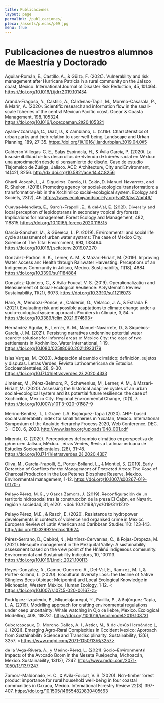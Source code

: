 ```yaml
---
title: Publicaciones
layout: page
permalink: /publicaciones/
pleca: /assets/plecas/p09.jpg
menu: true
---
```


# Publicaciones de nuestros alumnos de Maestría y Doctorado

Aguilar-Román, E., Castillo, A., & Güiza, F. (2020). Vulnerability and risk management after Hurricane Patricia in a rural community on the Jalisco coast, Mexico. International Journal of Disaster Risk Reduction, 45, 101464. <https://doi.org/10.1016/j.ijdrr.2019.101464>

Aranda-Fragoso, A., Castillo, A., Cárdenas-Tapia, M., Moreno-Casasola, P., & Marín, A. (2020). Scientific research and information flow in the small-scale fisheries of the central Mexican Pacific coast. Ocean & Coastal Management, 198, 105324. <https://doi.org/10.1016/j.ocecoaman.2020.105324>

Ayala-Azcárraga, C., Diaz, D., & Zambrano, L. (2019). Characteristics of urban parks and their relation to user well-being. Landscape and Urban Planning, 189, 27-35. <https://doi.org/10.1016/j.landurbplan.2019.04.005>

Calderón Villegas, C. E., Salas Espíndola, H., & Ávila García, P. (2020). La insostenibilidad de los desarrollos de vivienda de interés social en México: una aproximación desde el pensamiento de diseño. Caso de estudio: Tlajomulco de Zúñiga, Jalisco. ACE: Architecture, City and Environment, 14(42), 8256. <http://dx.doi.org/10.5821/ace.14.42.8256>

Charli-Joseph, L., J. Siqueiros-Garcia, H. Eakin, D. Manuel-Navarrete, and R. Shelton. (2018). Promoting agency for social-ecological transformation: a transformation-lab in the Xochimilco social-ecological system. Ecology and Society, 23(2), 46. <https://www.ecologyandsociety.org/vol23/iss2/art46/>

Cuevas-Mendieta, E., García-Frapolli, E., & del-Val, E. (2021). Diversity and local perception of lepidopterans in secondary tropical dry forests: Implications for management. Forest Ecology and Management, 482, 118815. <https://doi.org/10.1016/j.foreco.2020.118815>

García-Sánchez, M., & Güereca, L. P. (2019). Environmental and social life cycle assessment of urban water systems: The case of Mexico City. Science of The Total Environment, 693, 133464.
<https://doi.org/10.1016/j.scitotenv.2019.07.270>

González-Padrón, S. K., Lerner, A. M., & Mazari-Hiriart, M. (2019). Improving Water Access and Health through Rainwater Harvesting: Perceptions of an Indigenous Community in Jalisco, Mexico. Sustainability, 11(18), 4884. <https://doi.org/10.3390/su11184884>

González-Quintero, C., & Avila-Foucat, V. S. (2019). Operationalization and Measurement of Social-Ecological Resilience: A Systematic Review. Sustainability, 11(21), 6073. <https://doi.org/10.3390/su11216073>

Haro, A., Mendoza-Ponce, A., Calderón, O., Velasco, J. A., & Estrada, F. (2021). Evaluating risk and possible adaptations to climate change under a socio-ecological system approach. Frontiers in Climate, 3, 54. < https://doi.org/10.3389/fclim.2021.674693>

Hernández Aguilar, B., Lerner, A. M., Manuel-Navarrete, D., & Siqueiros-García, J. M. (2021). Persisting narratives undermine potential water scarcity solutions for informal areas of Mexico City: the case of two settlements in Xochimilco. Water International, 1-19. <https://doi.org/10.1080/02508060.2021.1923179>

Islas Vargas, M. (2020). Adaptación al cambio climático: definición, sujetos y disputas. Letras Verdes, Revista Latinoamericana de Estudios Socioambientales, 28, 9-30. <https://doi.org/10.17141/letrasverdes.28.2020.4333>

Jiménez, M., Pérez-Belmont, P., Schewenius, M., Lerner, A. M., & Mazari-Hiriart, M. (2020). Assessing the historical adaptive cycles of an urban social-ecological system and its potential future resilience: the case of Xochimilco, Mexico City. Regional Environmental Change, 20(1), 7. <https://doi.org/10.1007/s10113-020-01587-9>

Merino-Benítez, T., I. Grave, L.A. Bojórquez-Tapia (2020). AHP- based social vulnerability index for small fisheries in Yucatan, Mexico. International Symposium of the Analytic Hierarchy Process 2020, Web Conference. DEC. 3 – DEC. 6, 2020. <http://www.isahp.org/uploads/048_001.pdf>

Mirenda, C. (2020). Percepciones del cambio climático en perspectiva de género en Jalisco, México. Letras Verdes, Revista Latinoamericana de Estudios Socioambientales, (28), 31-48. <https://doi.org/10.17141/letrasverdes.28.2020.4307>

Oliva, M., García-Frapolli, E., Porter-Bolland, L., & Montiel, S. (2019). Early Detection of Conflicts for the Management of Protected Areas: The Case of Charcoal Production in the Los Petenes Biosphere Reserve, Mexico. Environmental management, 1-12.
<https://doi.org/10.1007/s00267-019-01170-x>

Pelayo Pérez, M. B., y Gasca Zamora, J. (2019). Reconfiguración de un territorio hidrosocial tras la construcción de la presa El Cajón, en Nayarit. región y sociedad, 31, e1201. <doi: 10.22198/rys2019/31/1201>

Pelayo Pérez, M.B., & Rasch, E. (2020). Resistance to hydropower developments in contexts of violence and organised crime in Mexico. European Review of Latin American and Caribbean Studies 110: 123-143. <http://doi.org/10.32992/erlacs.10624>

Pérez-Serrano, D., Cabirol, N., Martínez-Cervantes, C., & Rojas-Oropeza, M. (2021). Mesquite management in the Mezquital Valley: A sustainability assessment based on the view point of the Hñähñú indigenous community. Environmental and Sustainability Indicators, 10, 100113. <https://doi.org/10.1016/j.indic.2021.100113>

Reyes-González, A., Camou-Guerrero, A., Del-Val, E., Ramírez, M. I., & Porter-Bolland, L. (2020). Biocultural Diversity Loss: the Decline of Native Stingless Bees (Apidae: Meliponini) and Local Ecological Knowledge in Michoacán, Western México. Human Ecology, 1-12. 
< https://doi.org/10.1007/s10745-020-00167-z>

Rodríguez-Izquierdo, E., Miquelajauregui, Y., Padilla, P., & Bojórquez-Tapia, L. A. (2019). Modelling approach for crafting environmental regulations under deep uncertainty: Whale watching in Ojo de liebre, Mexico. Ecological Modelling, 408, 108731. <https://doi.org/10.1016/j.ecolmodel.2019.108731>

Subercaseaux, D., Moreno-Calles, A. I., Astier, M., & de Jesús Hernández L, J. (2021). Emerging Agro-Rural Complexities in Occident Mexico: Approach from Sustainability Science and Transdisciplinarity. Sustainability, 13(6), 3257.
< https://www.mdpi.com/2071-1050/13/6/3257>

de la Vega-Rivera, A., y Merino-Pérez, L. (2021). Socio-Environmental Impacts of the Avocado Boom in the Meseta Purépecha, Michoacán, Mexico. Sustainability, 13(13), 7247. <https://www.mdpi.com/2071-1050/13/13/7247>

Zamora-Maldonado, H. C., & Avila-Foucat, V. S. (2020). Non-timber forest product importance for rural household well-being in four coastal communities in Oaxaca, Mexico. International Forestry Review 22(3): 397-407. <https://doi.org/10.1505/146554820830405663>


--------
